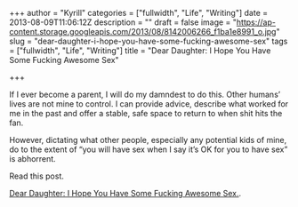 +++
author = "Kyrill"
categories = ["fullwidth", "Life", "Writing"]
date = 2013-08-09T11:06:12Z
description = ""
draft = false
image = "https://ap-content.storage.googleapis.com/2013/08/8142006266_f1ba1e8991_o.jpg"
slug = "dear-daughter-i-hope-you-have-some-fucking-awesome-sex"
tags = ["fullwidth", "Life", "Writing"]
title = "Dear Daughter: I Hope You Have Some Fucking Awesome Sex"

+++


If I ever become a parent, I will do my damndest to do this. Other humans’ lives are not mine to control. I can provide advice, describe what worked for me in the past and offer a stable, safe space to return to when shit hits the fan.

However, dictating what other people, especially any potential kids of mine, do to the extent of “you will have sex when I say it’s OK for you to have sex” is abhorrent.

Read this post.

[Dear Daughter: I Hope You Have Some Fucking Awesome Sex.](http://www.theferrett.com/ferrettworks/2013/08/dear-daughter-i-hope-you-have-some-fucking-awesome-sex/).


